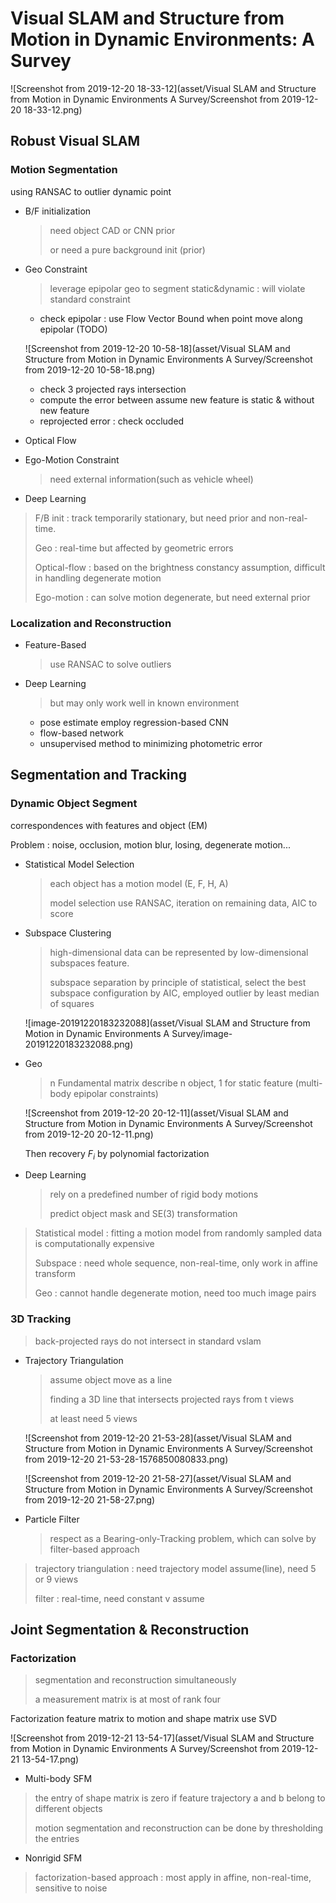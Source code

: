 # Visual SLAM and Structure from Motion in Dynamic Environments: A Survey

![Screenshot from 2019-12-20 18-33-12](asset/Visual SLAM and Structure from Motion in Dynamic Environments A Survey/Screenshot from 2019-12-20 18-33-12.png)

## Robust Visual SLAM

### Motion Segmentation

using RANSAC to outlier dynamic point

+ B/F initialization

  > need object CAD or CNN prior
  >
  > or need a pure background init (prior)

+ Geo Constraint

  > leverage epipolar geo to segment static&dynamic : will violate standard constraint

  + check epipolar : use Flow Vector Bound when point move along epipolar (TODO)

  ![Screenshot from 2019-12-20 10-58-18](asset/Visual SLAM and Structure from Motion in Dynamic Environments A Survey/Screenshot from 2019-12-20 10-58-18.png)

  + check 3 projected rays intersection
  + compute the error between assume new feature is static & without new feature
  + reprojected error : check occluded

+ Optical Flow

+ Ego-Motion Constraint

  > need external information(such as vehicle wheel)

+ Deep Learning



> F/B init : track temporarily stationary, but need prior and non-real-time.
>
> Geo : real-time but affected by geometric errors
>
> Optical-flow : based on the brightness constancy assumption, difficult in handling degenerate motion
>
> Ego-motion : can solve motion degenerate, but need external prior

### Localization and Reconstruction

+ Feature-Based

  > use RANSAC to solve outliers

+ Deep Learning

  > but may only work well in known environment

  + pose estimate employ regression-based CNN
  + flow-based network
  + unsupervised method to minimizing photometric error

## Segmentation and Tracking

### Dynamic Object Segment

correspondences with features and object (EM) 

Problem : noise, occlusion, motion blur, losing, degenerate motion...

+ Statistical Model Selection

  > each object has a motion model (E, F, H, A) 
  >
  > model selection use RANSAC, iteration on remaining data, AIC to score

+ Subspace Clustering

  > high-dimensional data can be represented by low-dimensional subspaces feature.
  >
  > subspace separation by principle of statistical, select the best subspace configuration by AIC, employed outlier by least median of squares

  ![image-20191220183232088](asset/Visual SLAM and Structure from Motion in Dynamic Environments A Survey/image-20191220183232088.png)

+ Geo

  > n Fundamental matrix describe n object, 1 for static feature (multi-body epipolar constraints)

  ![Screenshot from 2019-12-20 20-12-11](asset/Visual SLAM and Structure from Motion in Dynamic Environments A Survey/Screenshot from 2019-12-20 20-12-11.png)

  Then recovery $F_i$ by polynomial factorization

+ Deep Learning

  > rely on a predefined number of rigid body motions
  >
  > predict object mask and SE(3) transformation



> Statistical model : fitting a motion model from randomly sampled data is computationally expensive
>
> Subspace : need whole sequence, non-real-time, only work in affine transform
>
> Geo : cannot handle degenerate motion, need too much image pairs

### 3D Tracking

> back-projected rays do not intersect in standard vslam

+ Trajectory Triangulation

  > assume object move as a line
  >
  >  finding a 3D line that intersects projected rays from t views
  >
  > at least need 5 views

  ![Screenshot from 2019-12-20 21-53-28](asset/Visual SLAM and Structure from Motion in Dynamic Environments A Survey/Screenshot from 2019-12-20 21-53-28-1576850080833.png)

  ![Screenshot from 2019-12-20 21-58-27](asset/Visual SLAM and Structure from Motion in Dynamic Environments A Survey/Screenshot from 2019-12-20 21-58-27.png)

+ Particle Filter

  > respect as a Bearing-only-Tracking problem, which can solve by filter-based approach



> trajectory triangulation : need trajectory model assume(line), need 5 or 9 views
>
> filter : real-time, need constant v assume

## Joint Segmentation & Reconstruction

### Factorization

> segmentation and reconstruction simultaneously
>
> a measurement matrix is at most of rank four

Factorization feature matrix to motion and shape matrix use SVD

![Screenshot from 2019-12-21 13-54-17](asset/Visual SLAM and Structure from Motion in Dynamic Environments A Survey/Screenshot from 2019-12-21 13-54-17.png)

+ Multi-body SFM

> the entry of shape matrix is zero if feature trajectory a and b belong to different objects
>
> motion segmentation and reconstruction can be done by thresholding the entries

+ Nonrigid SFM



> factorization-based approach : most apply in affine, non-real-time, sensitive to noise








